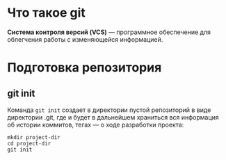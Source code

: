 # Что такое git

**Cистема контроля версий (VCS)** — программное обеспечение для облегчения работы с изменяющейся информацией.

# Подготовка репозитория
## git init

Команда `git init` создает в директории пустой репозиторий в виде директории .git, где и будет в дальнейшем храниться вся информация об истории коммитов, тегах — о ходе разработки проекта:

    mkdir project-dir
    cd project-dir
    git init

